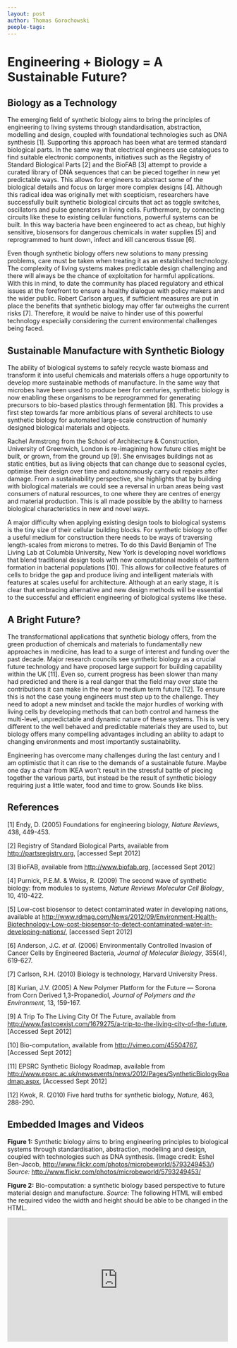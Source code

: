 ```yaml
---
layout: post
author: Thomas Gorochowski
people-tags: 
---
```

# Engineering + Biology = A Sustainable Future?
## Biology as a Technology
The emerging field of synthetic biology aims to bring the principles of engineering to living systems through standardisation, abstraction, modelling and design, coupled with foundational technologies such as DNA synthesis [1]. Supporting this approach has been what are termed standard biological parts. In the same way that electrical engineers use catalogues to find suitable electronic components, initiatives such as the Registry of Standard Biological Parts [2] and the BioFAB [3] attempt to provide a curated library of DNA sequences that can be pieced together in new yet predictable ways. This allows for engineers to abstract some of the biological details and focus on larger more complex designs [4]. Although this radical idea was originally met with scepticism, researchers have successfully built synthetic biological circuits that act as toggle switches, oscillators and pulse generators in living cells. Furthermore, by connecting circuits like these to existing cellular functions, powerful systems can be built. In this way bacteria have been engineered to act as cheap, but highly sensitive, biosensors for dangerous chemicals in water supplies [5] and reprogrammed to hunt down, infect and kill cancerous tissue [6].

Even though synthetic biology offers new solutions to many pressing problems, care must be taken when treating it as an established technology. The complexity of living systems makes predictable design challenging and there will always be the chance of exploitation for harmful applications. With this in mind, to date the community has placed regulatory and ethical issues at the forefront to ensure a healthy dialogue with policy makers and the wider public. Robert Carlson argues, if sufficient measures are put in place the benefits that synthetic biology may offer far outweighs the current risks [7]. Therefore, it would be naive to hinder use of this powerful technology especially considering the current environmental challenges being faced.

## Sustainable Manufacture with Synthetic Biology
The ability of biological systems to safely recycle waste biomass and transform it into useful chemicals and materials offers a huge opportunity to develop more sustainable methods of manufacture. In the same way that microbes have been used to produce beer for centuries, synthetic biology is now enabling these organisms to be reprogrammed for generating precursors to bio-based plastics through fermentation [8]. This provides a first step towards far more ambitious plans of several architects to use synthetic biology for automated large-scale construction of humanly designed biological materials and objects.

Rachel Armstrong from the School of Architecture & Construction, University of Greenwich, London is re-imagining how future cities might be built, or grown, from the ground up [9]. She envisages buildings not as static entities, but as living objects that can change due to seasonal cycles, optimise their design over time and autonomously carry out repairs after damage. From a sustainability perspective, she highlights that by building with biological materials we could see a reversal in urban areas being vast consumers of natural resources, to one where they are centres of energy and material production. This is all made possible by the ability to harness biological characteristics in new and novel ways.

A major difficulty when applying existing design tools to biological systems is the tiny size of their cellular building blocks. For synthetic biology to offer a useful medium for construction there needs to be ways of traversing length-scales from microns to metres. To do this David Benjamin of The Living Lab at Columbia University, New York is developing novel workflows that blend traditional design tools with new computational models of pattern formation in bacterial populations [10]. This allows for collective features of cells to bridge the gap and produce living and intelligent materials with features at scales useful for architecture. Although at an early stage, it is clear that embracing alternative and new design methods will be essential to the successful and efficient engineering of biological systems like these.

## A Bright Future?
The transformational applications that synthetic biology offers, from the green production of chemicals and materials to fundamentally new approaches in medicine, has lead to a surge of interest and funding over the past decade. Major research councils see synthetic biology as a crucial future technology and have proposed large support for building capability within the UK [11]. Even so, current progress has been slower than many had predicted and there is a real danger that the field may over state the contributions it can make in the near to medium term future [12]. To ensure this is not the case young engineers must step up to the challenge. They need to adopt a new mindset and tackle the major hurdles of working with living cells by developing methods that can both control and harness the multi-level, unpredictable and dynamic nature of these systems. This is very different to the well behaved and predictable materials they are used to, but biology offers many compelling advantages including an ability to adapt to changing environments and most importantly sustainability.

Engineering has overcome many challenges during the last century and I am optimistic that it can rise to the demands of a sustainable future. Maybe one day a chair from IKEA won't result in the stressful battle of piecing together the various parts, but instead be the result of synthetic biology requiring just a little water, food and time to grow. Sounds like bliss.

## References
[1] Endy, D. (2005) Foundations for engineering biology, *Nature Reviews*, 438, 449-453.

[2] Registry of Standard Biological Parts, available from http://partsregistry.org, [accessed Sept 2012]

[3] BioFAB, available from http://www.biofab.org, [accessed Sept 2012]

[4] Purnick, P.E.M. & Weiss, R. (2009) The second wave of synthetic biology: from modules to systems, *Nature Reviews Molecular Cell Biology*, 10, 410-422.

[5] Low-cost biosensor to detect contaminated water in developing nations, available at http://www.rdmag.com/News/2012/09/Environment-Health-Biotechnology-Low-cost-biosensor-to-detect-contaminated-water-in-developing-nations/, [accessed Sept 2012]

[6] Anderson, J.C. *et al.* (2006) Environmentally Controlled Invasion of Cancer Cells by Engineered Bacteria, *Journal of Molecular Biology*, 355(4), 619-627.

[7] Carlson, R.H. (2010) Biology is technology, Harvard University Press.

[8] Kurian, J.V. (2005) A New Polymer Platform for the Future — Sorona from Corn Derived 1,3-Propanediol, *Journal of Polymers and the Environment*, 13, 159-167.

[9] A Trip To The Living City Of The Future, available from http://www.fastcoexist.com/1679275/a-trip-to-the-living-city-of-the-future, [Accessed Sept 2012]

[10] Bio-computation, available from http://vimeo.com/45504767, [Accessed Sept 2012]

[11] EPSRC Synthetic Biology Roadmap, available from http://www.epsrc.ac.uk/newsevents/news/2012/Pages/SyntheticBiologyRoadmap.aspx, [Accessed Sept 2012]

[12] Kwok, R. (2010) Five hard truths for synthetic biology, *Nature*, 463, 288-290.

## Embedded Images and Videos
**Figure 1:** Synthetic biology aims to bring engineering principles to biological systems through standardisation, abstraction, modelling and design, coupled with technologies such as DNA synthesis. (Image credit: Eshel Ben-Jacob, http://www.flickr.com/photos/microbeworld/5793249453/)
*Source:*
http://www.flickr.com/photos/microbeworld/5793249453/

**Figure 2:** Bio-computation: a synthetic biology based perspective to future material design and manufacture.
*Source:* The following HTML will embed the required video the width and height should be able to be changed in the HTML.
<iframe src="http://player.vimeo.com/video/45504767" width="500" height="281" frameborder="0" webkitAllowFullScreen mozallowfullscreen allowFullScreen></iframe>
